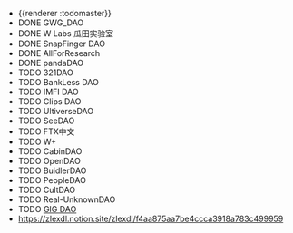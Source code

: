 - {{renderer :todomaster}}
- DONE GWG_DAO
- DONE W Labs 瓜田实验室
- DONE SnapFinger DAO
- DONE AllForResearch
- DONE pandaDAO
- TODO 321DAO
- TODO BankLess DAO
- TODO IMFI DAO
- TODO Clips DAO
- TODO UltiverseDAO
- TODO SeeDAO
- TODO FTX中文
- TODO W+
- TODO CabinDAO
- TODO OpenDAO
- TODO BuidlerDAO
- TODO PeopleDAO
- TODO CultDAO
- TODO Real-UnknownDAO
- TODO [GIG DAO](https://twitter.com/gig_dao)
- https://zlexdl.notion.site/zlexdl/f4aa875aa7be4ccca3918a783c499959